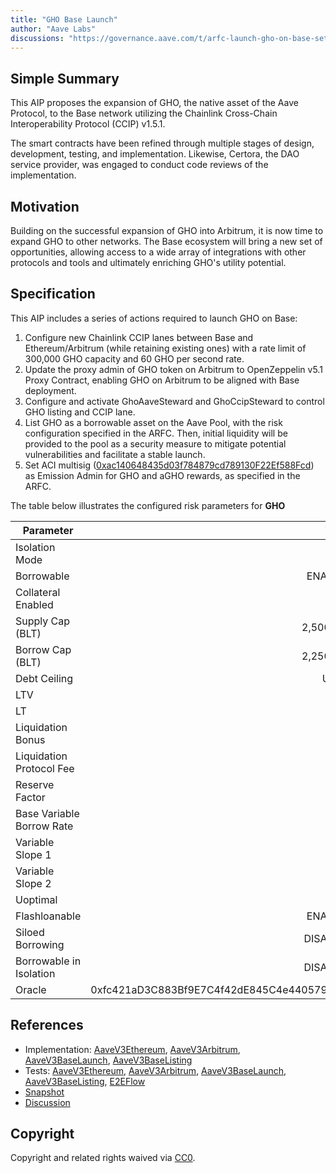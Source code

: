 ```yaml
---
title: "GHO Base Launch"
author: "Aave Labs"
discussions: "https://governance.aave.com/t/arfc-launch-gho-on-base-set-aci-as-emissions-manager-for-rewards/19338"
---
```


## Simple Summary

This AIP proposes the expansion of GHO, the native asset of the Aave Protocol, to the Base network utilizing the Chainlink Cross-Chain Interoperability Protocol (CCIP) v1.5.1.

The smart contracts have been refined through multiple stages of design, development, testing, and implementation. Likewise, Certora, the DAO service provider, was engaged to conduct code reviews of the implementation.

## Motivation

Building on the successful expansion of GHO into Arbitrum, it is now time to expand GHO to other networks. The Base ecosystem will bring a new set of opportunities, allowing access to a wide array of integrations with other protocols and tools and ultimately enriching GHO's utility potential.

## Specification

This AIP includes a series of actions required to launch GHO on Base:

1. Configure new Chainlink CCIP lanes between Base and Ethereum/Arbitrum (while retaining existing ones) with a rate limit of 300,000 GHO capacity and 60 GHO per second rate.
2. Update the proxy admin of GHO token on Arbitrum to OpenZeppelin v5.1 Proxy Contract, enabling GHO on Arbitrum to be aligned with Base deployment.
3. Configure and activate GhoAaveSteward and GhoCcipSteward to control GHO listing and CCIP lane.
4. List GHO as a borrowable asset on the Aave Pool, with the risk configuration specified in the ARFC. Then, initial liquidity will be provided to the pool as a security measure to mitigate potential vulnerabilities and facilitate a stable launch.
5. Set ACI multisig ([0xac140648435d03f784879cd789130F22Ef588Fcd](https://basescan.org/address/0xac140648435d03f784879cd789130F22Ef588Fcd)) as Emission Admin for GHO and aGHO rewards, as specified in the ARFC.

The table below illustrates the configured risk parameters for **GHO**

| Parameter                 |                                      Value |
| ------------------------- | -----------------------------------------: |
| Isolation Mode            |                                      false |
| Borrowable                |                                    ENABLED |
| Collateral Enabled        |                                      false |
| Supply Cap (BLT)          |                                  2,500,000 |
| Borrow Cap (BLT)          |                                  2,250,000 |
| Debt Ceiling              |                                      USD 0 |
| LTV                       |                                        0 % |
| LT                        |                                        0 % |
| Liquidation Bonus         |                                        0 % |
| Liquidation Protocol Fee  |                                        0 % |
| Reserve Factor            |                                       10 % |
| Base Variable Borrow Rate |                                        0 % |
| Variable Slope 1          |                                       12 % |
| Variable Slope 2          |                                       65 % |
| Uoptimal                  |                                       90 % |
| Flashloanable             |                                    ENABLED |
| Siloed Borrowing          |                                   DISABLED |
| Borrowable in Isolation   |                                   DISABLED |
| Oracle                    | 0xfc421aD3C883Bf9E7C4f42dE845C4e4405799e73 |


## References

- Implementation: [AaveV3Ethereum](https://github.com/bgd-labs/aave-proposals-v3/blob/main/src/20241223_Multi_GHOBaseLaunch/AaveV3Ethereum_GHOBaseLaunch_20241223.sol), [AaveV3Arbitrum](https://github.com/bgd-labs/aave-proposals-v3/blob/main/src/20241223_Multi_GHOBaseLaunch/AaveV3Arbitrum_GHOBaseLaunch_20241223.sol), [AaveV3BaseLaunch](https://github.com/bgd-labs/aave-proposals-v3/blob/main/src/20241223_Multi_GHOBaseLaunch/AaveV3Base_GHOBaseLaunch_20241223.sol), [AaveV3BaseListing](https://github.com/bgd-labs/aave-proposals-v3/blob/main/src/20241223_Multi_GHOBaseLaunch/AaveV3Base_GHOBaseListing_20241223.sol)
- Tests: [AaveV3Ethereum](https://github.com/bgd-labs/aave-proposals-v3/blob/main/src/20241223_Multi_GHOBaseLaunch/AaveV3Ethereum_GHOBaseLaunch_20241223.t.sol), [AaveV3Arbitrum](https://github.com/bgd-labs/aave-proposals-v3/blob/main/src/20241223_Multi_GHOBaseLaunch/AaveV3Arbitrum_GHOBaseLaunch_20241223.t.sol), [AaveV3BaseLaunch](https://github.com/bgd-labs/aave-proposals-v3/blob/main/src/20241223_Multi_GHOBaseLaunch/AaveV3Base_GHOBaseLaunch_20241223.t.sol), [AaveV3BaseListing](https://github.com/bgd-labs/aave-proposals-v3/blob/main/src/20241223_Multi_GHOBaseLaunch/AaveV3Base_GHOBaseListing_20241223.t.sol), [E2EFlow](https://github.com/bgd-labs/aave-proposals-v3/blob/main/src/20241223_Multi_GHOBaseLaunch/AaveV3E2E_GHOBaseLaunch_20241223.t.sol)
- [Snapshot](https://snapshot.box/#/s:aave.eth/proposal/0x03dc21e0423c60082dc23317af6ebaf997610cbc2cbb0f5a385653bd99a524fe)
- [Discussion](https://governance.aave.com/t/arfc-launch-gho-on-base-set-aci-as-emissions-manager-for-rewards/19338)

## Copyright

Copyright and related rights waived via [CC0](https://creativecommons.org/publicdomain/zero/1.0/).
